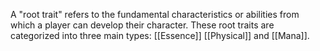 A "root trait" refers to the fundamental characteristics or abilities from which a player can develop their character. These root traits are categorized into three main types: [[Essence]] [[Physical]] and [[Mana]].